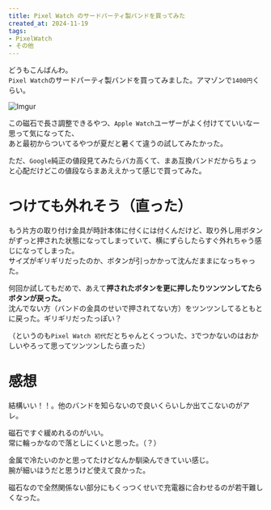 ```yaml
---
title: Pixel Watch のサードパーティ製バンドを買ってみた
created_at: 2024-11-19
tags:
- PixelWatch
- その他
---
```


どうもこんばんわ。  
`Pixel Watch`のサードパーティ製バンドを買ってみました。アマゾンで`1400円`くらい。

![Imgur](https://imgur.com/tM7pOcV.png)

この磁石で長さ調整できるやつ、`Apple Watch`ユーザーがよく付けてていいなー思って気になってた、  
あと最初からついてるやつが夏だと暑くて違うの試してみたかった。

ただ、`Google`純正の値段見てみたらバカ高くて、まあ互換バンドだからちょっと心配だけどこの値段ならまあええかって感じで買ってみた。  

# つけても外れそう（直った）
もう片方の取り付け金具が時計本体に付くには付くんだけど、取り外し用ボタンがずっと押された状態になってしまっていて、横にずらしたらすぐ外れちゃう感じになってしまった。  
サイズがギリギリだったのか、ボタンが引っかかって沈んだままになっちゃった。

何回か試してもだめで、あえて**押されたボタンを更に押したりツンツンしてたらボタンが戻った。**  
沈んでない方（バンドの金具のせいで押されてない方）をツンツンしてるともとに戻った。ギリギリだったっぽい？

（というのも`Pixel Watch 初代`だとちゃんとくっついた、`3`でつかないのはおかしいやろって思ってツンツンしたら直った）

# 感想
結構いい！！。他のバンドを知らないので良いくらいしか出てこないのがアレ。

磁石ですぐ緩めれるのがいい。  
常に輪っかなので落としにくいと思った。（？）  

金属で冷たいのかと思ってたけどなんか馴染んできていい感じ。  
腕が細いほうだと思うけど使えて良かった。

磁石なので全然関係ない部分にもくっつくせいで充電器に合わせるのが若干難しくなった。